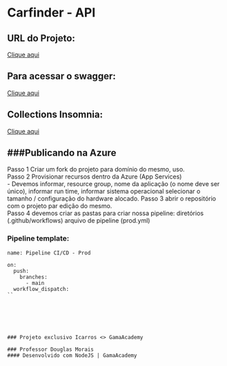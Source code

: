 # Carfinder - API

## URL do Projeto:
[Clique aqui](https://carfinder-api.herokuapp.com/)

## Para acessar o swagger:
[Clique aqui](https://carfinder-api.herokuapp.com/swagger/)

## Collections Insomnia:
[Clique aqui](Insomnia_2022-07-04.yaml)


###Publicando na Azure
------------------------------------------

Passo 1 Criar um fork do projeto para domínio do mesmo, uso.  <br>
Passo 2 Provisionar recursos dentro da Azure (App Services)  <br>
    - Devemos informar, resource group, nome da aplicação (o nome deve ser único), informar run time, informar sistema operacional selecionar o tamanho / configuração do hardware alocado.
Passo 3 abrir o repositório com o projeto par edição do mesmo.   <br>
Passo 4 devemos criar as pastas para criar nossa pipeline: diretórios (.github/workflows) arquivo de pipeline (prod.yml)   <br>


### Pipeline template:

```
name: Pipeline CI/CD - Prod

on:
  push:
    branches:
      - main
  workflow_dispatch:
``






### Projeto exclusivo Icarros <> GamaAcademy

### Professor Douglas Morais
#### Desenvolvido com NodeJS | GamaAcademy